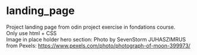 # landing_page
Project landing page from odin project exercise in fondations course.\
Only use html + CSS\
Image in place holder hero section: Photo by SevenStorm JUHASZIMRUS from Pexels: https://www.pexels.com/photo/photograph-of-moon-399973/